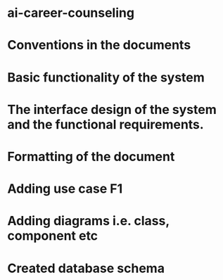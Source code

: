 # ai-career-counseling
# Conventions in the documents
# Basic functionality of the system
# The interface design of the system and the functional requirements.
# Formatting of the document
# Adding use case F1
# Adding diagrams i.e. class, component etc
# Created database schema